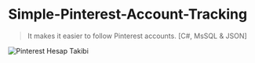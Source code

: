 # Simple-Pinterest-Account-Tracking

> It makes it easier to follow Pinterest accounts. [C#, MsSQL &amp; JSON]


![Pinterest Hesap Takibi](https://user-images.githubusercontent.com/35347777/138459144-f5bdf88b-2214-4d7b-b575-516e9710e749.PNG)
